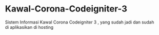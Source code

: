 # Kawal-Corona-Codeigniter-3
Sistem Informasi Kawal Corona Codeigniter 3 , yang sudah jadi dan sudah di aplikasikan di hosting
